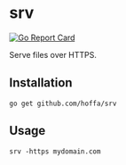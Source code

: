 # srv

[![Go Report Card](https://goreportcard.com/badge/github.com/hoffa/srv)](https://goreportcard.com/report/github.com/hoffa/srv)

Serve files over HTTPS.

## Installation

```
go get github.com/hoffa/srv
```

## Usage

```
srv -https mydomain.com
```
